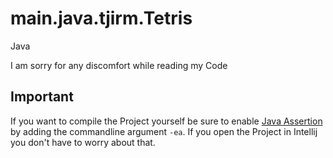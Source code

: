 # main.java.tjirm.Tetris
Java

I am sorry for any discomfort while reading my Code

## Important
If you want to compile the Project yourself be sure to enable [Java Assertion](https://www.baeldung.com/java-assert) by adding the commandline argument `-ea`.
If you open the Project in Intellij you don't have to worry about that.
